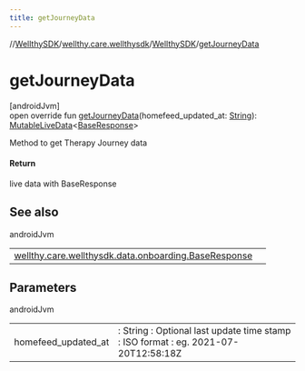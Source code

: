 ```yaml
---
title: getJourneyData
---
```

//[WellthySDK](../../../index.html)/[wellthy.care.wellthysdk](../index.html)/[WellthySDK](index.html)/[getJourneyData](get-journey-data.html)



# getJourneyData



[androidJvm]\
open override fun [getJourneyData](get-journey-data.html)(homefeed_updated_at: [String](https://kotlinlang.org/api/latest/jvm/stdlib/kotlin/-string/index.html)): [MutableLiveData](https://developer.android.com/reference/kotlin/androidx/lifecycle/MutableLiveData.html)&lt;[BaseResponse](../../wellthy.care.wellthysdk.data.onboarding/-base-response/index.html)&gt;



Method to get Therapy Journey data



#### Return



live data with BaseResponse



## See also


androidJvm

| | |
|---|---|
| [wellthy.care.wellthysdk.data.onboarding.BaseResponse](../../wellthy.care.wellthysdk.data.onboarding/-base-response/index.html) |  |



## Parameters


androidJvm

| | |
|---|---|
| homefeed_updated_at | : String : Optional last update time stamp : ISO format : eg. 2021-07-20T12:58:18Z |




